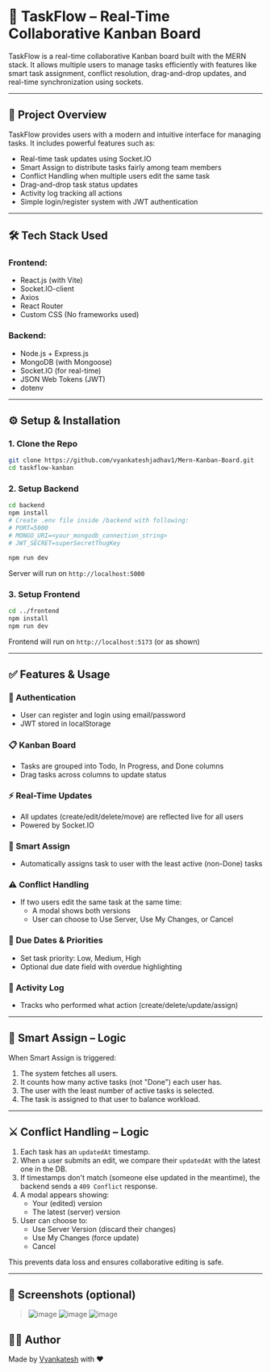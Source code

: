 
# 🧠 TaskFlow – Real-Time Collaborative Kanban Board

TaskFlow is a real-time collaborative Kanban board built with the MERN stack. It allows multiple users to manage tasks efficiently with features like smart task assignment, conflict resolution, drag-and-drop updates, and real-time synchronization using sockets.

---

## 🚀 Project Overview

TaskFlow provides users with a modern and intuitive interface for managing tasks. It includes powerful features such as:
- Real-time task updates using Socket.IO
- Smart Assign to distribute tasks fairly among team members
- Conflict Handling when multiple users edit the same task
- Drag-and-drop task status updates
- Activity log tracking all actions
- Simple login/register system with JWT authentication

---

## 🛠 Tech Stack Used

### Frontend:
- React.js (with Vite)
- Socket.IO-client
- Axios
- React Router
- Custom CSS (No frameworks used)

### Backend:
- Node.js + Express.js
- MongoDB (with Mongoose)
- Socket.IO (for real-time)
- JSON Web Tokens (JWT)
- dotenv

---

## ⚙️ Setup & Installation

### 1. Clone the Repo
```bash
git clone https://github.com/vyankateshjadhav1/Mern-Kanban-Board.git
cd taskflow-kanban
```

### 2. Setup Backend
```bash
cd backend
npm install
# Create .env file inside /backend with following:
# PORT=5000
# MONGO_URI=<your_mongodb_connection_string>
# JWT_SECRET=superSecretThugKey

npm run dev
```
Server will run on `http://localhost:5000`

### 3. Setup Frontend
```bash
cd ../frontend
npm install
npm run dev
```
Frontend will run on `http://localhost:5173` (or as shown)

---

## ✅ Features & Usage

### 🔐 Authentication
- User can register and login using email/password
- JWT stored in localStorage

### 📋 Kanban Board
- Tasks are grouped into Todo, In Progress, and Done columns
- Drag tasks across columns to update status

### ⚡ Real-Time Updates
- All updates (create/edit/delete/move) are reflected live for all users
- Powered by Socket.IO

### 🎯 Smart Assign
- Automatically assigns task to user with the least active (non-Done) tasks

### ⚠️ Conflict Handling
- If two users edit the same task at the same time:
  - A modal shows both versions
  - User can choose to Use Server, Use My Changes, or Cancel

### 📅 Due Dates & Priorities
- Set task priority: Low, Medium, High
- Optional due date field with overdue highlighting

### 📜 Activity Log
- Tracks who performed what action (create/delete/update/assign)

---

## 🧠 Smart Assign – Logic

When Smart Assign is triggered:
1. The system fetches all users.
2. It counts how many active tasks (not "Done") each user has.
3. The user with the least number of active tasks is selected.
4. The task is assigned to that user to balance workload.

---

## ⚔️ Conflict Handling – Logic

1. Each task has an `updatedAt` timestamp.
2. When a user submits an edit, we compare their `updatedAt` with the latest one in the DB.
3. If timestamps don't match (someone else updated in the meantime), the backend sends a `409 Conflict` response.
4. A modal appears showing:
   - Your (edited) version
   - The latest (server) version
5. User can choose to:
   - Use Server Version (discard their changes)
   - Use My Changes (force update)
   - Cancel

This prevents data loss and ensures collaborative editing is safe.

---

## 📸 Screenshots (optional)
>![image](https://github.com/user-attachments/assets/22d920bc-a25b-475c-9294-6a70de08de1e)
![image](https://github.com/user-attachments/assets/3881426b-e68e-4c97-9e4a-5af0752b9a27)
![image](https://github.com/user-attachments/assets/44272e49-707d-4077-b08b-d5aa215d198c)




## 🧑‍💻 Author

Made by [Vyankatesh](https://github.com/vyankateshjadhav1) with ❤️
